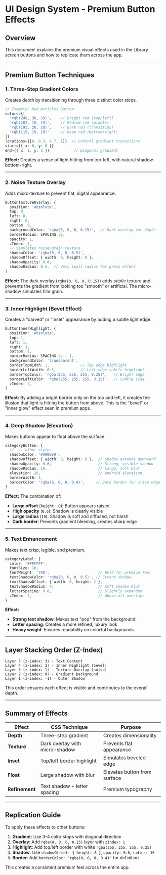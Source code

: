 # UI Design System - Premium Button Effects

## Overview
This document explains the premium visual effects used in the Library screen buttons and how to replicate them across the app.

---

## Premium Button Techniques

### 1. **Three-Step Gradient Colors**
Creates depth by transitioning through three distinct color stops.

```typescript
// Example: Red Articles Button
colors={[
  'rgb(240, 38, 38)',    // Bright red (top/left)
  'rgb(202, 18, 18)',    // Medium red (middle)
  'rgb(193, 28, 28)',    // Dark red (transition)
  'rgb(115, 19, 19)'     // Deep red (bottom/right)
]}
locations={[0, 0.3, 0.7, 1]}  // Control gradient transitions
start={{ x: 0, y: 0 }}
end={{ x: 1, y: 1 }}           // Diagonal gradient
```

**Effect:** Creates a sense of light hitting from top-left, with natural shadow bottom-right.

---

### 2. **Noise Texture Overlay**
Adds micro-texture to prevent flat, digital appearance.

```typescript
buttonTextureOverlay: {
  position: 'absolute',
  top: 0,
  left: 0,
  right: 0,
  bottom: 0,
  backgroundColor: 'rgba(0, 0, 0, 0.15)',  // Dark overlay for depth
  borderRadius: SPACING.lg,
  opacity: 1,
  zIndex: 1,
  // Simulates noise/grain texture
  shadowColor: 'rgba(0, 0, 0, 0.5)',
  shadowOffset: { width: 0, height: 0 },
  shadowOpacity: 0.8,
  shadowRadius: 0.5,  // Very small radius for grain effect
}
```

**Effect:** The dark overlay (`rgba(0, 0, 0, 0.15)`) adds subtle texture and prevents the gradient from looking too "smooth" or artificial. The micro-shadow simulates film grain.

---

### 3. **Inner Highlight (Bevel Effect)**
Creates a "carved" or "inset" appearance by adding a subtle light edge.

```typescript
buttonInnerHighlight: {
  position: 'absolute',
  top: 1,
  left: 1,
  right: 1,
  bottom: 1,
  borderRadius: SPACING.lg - 1,
  backgroundColor: 'transparent',
  borderTopWidth: 1,              // Top edge highlight
  borderLeftWidth: 0.5,           // Left edge subtle highlight
  borderTopColor: 'rgba(255, 255, 255, 0.25)',   // Bright edge
  borderLeftColor: 'rgba(255, 255, 255, 0.15)',  // Subtle side
  zIndex: 2,
}
```

**Effect:** By adding a bright border only on the top and left, it creates the illusion that light is hitting the button from above. This is the "bevel" or "inner glow" effect seen in premium apps.

---

### 4. **Deep Shadow (Elevation)**
Makes buttons appear to float above the surface.

```typescript
categoryButton: {
  // ... other styles
  shadowColor: '#000000',
  shadowOffset: { width: 0, height: 8 },  // Shadow extends downward
  shadowOpacity: 0.6,                     // Strong, visible shadow
  shadowRadius: 16,                       // Large, soft blur
  elevation: 20,                          // Android elevation
  borderWidth: 1,
  borderColor: 'rgba(0, 0, 0, 0.4)',     // Dark border for crisp edge
}
```

**Effect:** The combination of:
- **Large offset** (`height: 8`): Button appears raised
- **High opacity** (`0.6`): Shadow is clearly visible
- **Large radius** (`16`): Shadow is soft and diffused, not harsh
- **Dark border**: Prevents gradient bleeding, creates sharp edge

---

### 5. **Text Enhancement**
Makes text crisp, legible, and premium.

```typescript
categoryLabel: {
  color: '#FFFFFF',
  fontSize: 16,
  fontWeight: '700',                      // Bold for premium feel
  textShadowColor: 'rgba(0, 0, 0, 0.5)', // Strong shadow
  textShadowOffset: { width: 0, height: 2 },
  textShadowRadius: 4,                    // Soft shadow blur
  letterSpacing: 0.8,                     // Slightly expanded
  zIndex: 3,                              // Above all overlays
}
```

**Effect:** 
- **Strong text shadow**: Makes text "pop" from the background
- **Letter spacing**: Creates a more refined, luxury look
- **Heavy weight**: Ensures readability on colorful backgrounds

---

## Layer Stacking Order (Z-Index)

```
Layer 5 (z-index: 3) - Text Content
Layer 4 (z-index: 2) - Inner Highlight (bevel)
Layer 3 (z-index: 1) - Texture Overlay (noise)
Layer 2 (z-index: 0) - Gradient Background
Layer 1 (z-index: -1) - Outer Shadow
```

This order ensures each effect is visible and contributes to the overall depth.

---

## Summary of Effects

| Effect | CSS Technique | Purpose |
|--------|--------------|---------|
| **Depth** | Three-step gradient | Creates dimensionality |
| **Texture** | Dark overlay with micro-shadow | Prevents flat appearance |
| **Inset** | Top/left border highlight | Simulates beveled edge |
| **Float** | Large shadow with blur | Elevates button from surface |
| **Refinement** | Text shadow + letter spacing | Premium typography |

---

## Replication Guide

To apply these effects to other buttons:

1. **Gradient**: Use 3-4 color stops with diagonal direction
2. **Overlay**: Add `rgba(0, 0, 0, 0.15)` layer with `zIndex: 1`
3. **Highlight**: Add top/left border with white `rgba(255, 255, 255, 0.25)`
4. **Shadow**: Use `shadowOffset: { height: 8 }`, `opacity: 0.6`, `radius: 16`
5. **Border**: Add `borderColor: 'rgba(0, 0, 0, 0.4)'` for definition

This creates a consistent premium feel across the entire app.
